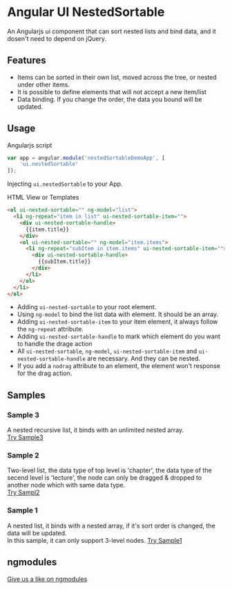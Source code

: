 Angular UI NestedSortable
======================

An Angularjs ui component that can sort nested lists and bind data, and it dosen't need to depend on jQuery.


## Features

- Items can be sorted in their own list, moved across the tree, or nested under other items.
- It is possible to define elements that will not accept a new item/list
- Data binding. If you change the order, the data you bound will be updated.

## Usage

Angularjs script

```js
var app = angular.module('nestedSortableDemoApp', [
	'ui.nestedSortable'
]);
```  
Injecting `ui.nestedSortable` to your App.



HTML View or Templates
```html
<ol ui-nested-sortable="" ng-model="list">
  <li ng-repeat="item in list" ui-nested-sortable-item="">
    <div ui-nested-sortable-handle>
      {{item.title}}
    </div>
    <ol ui-nested-sortable="" ng-model="item.items">
      <li ng-repeat="subItem in item.items" ui-nested-sortable-item="">
        <div ui-nested-sortable-handle>
          {{subItem.title}}
        </div>
      </li>
    </ol>
  </li>      
</ol> 
```  

- Adding `ui-nested-sortable` to your root element.
- Using `ng-model` to bind the list data with element. It should be an array.
- Adding `ui-nested-sortable-item` to your item element, it always follow the `ng-repeat` attribute.
- Adding `ui-nested-sortable-handle` to mark which element do you want to handle the drage action
- All `ui-nested-sortable`, `ng-model`, `ui-nested-sortable-item` and `ui-nested-sortable-handle` are necessary. And they can be nested.
- If you add a `nodrag` attribute to an element, the element won't response for the drag action.


## Samples

### Sample 3

A nested recursive list, it binds with an unlimited nested array.  
[Try Sample3](http://jimliu.github.io/Angular-NestedSortable/demo/sample3.html)

### Sample 2

Two-level list, the data type of top level is 'chapter', the data type of the secend level is 'lecture', the node can only be dragged & dropped to another node which with same data type.  
[Try Sampl2](http://jimliu.github.io/Angular-NestedSortable/demo/sample2.html)

### Sample 1

A nested list, it binds with a nested array, if it's sort order is changed, the data will be updated.  
In this sample, it can only support 3-level nodes.
[Try Sample1](http://jimliu.github.io/Angular-NestedSortable/demo/sample1.html)

## ngmodules

[Give us a like on ngmodules](http://ngmodules.org/modules/Angular-NestedSortable)

